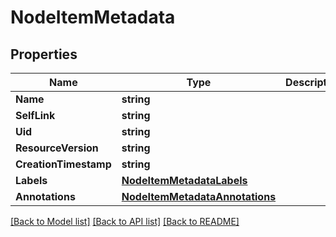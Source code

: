 # NodeItemMetadata

## Properties
Name | Type | Description | Notes
------------ | ------------- | ------------- | -------------
**Name** | **string** |  | [optional] 
**SelfLink** | **string** |  | [optional] 
**Uid** | **string** |  | [optional] 
**ResourceVersion** | **string** |  | [optional] 
**CreationTimestamp** | **string** |  | [optional] 
**Labels** | [**NodeItemMetadataLabels**](NodeItem_metadata_labels.md) |  | [optional] 
**Annotations** | [**NodeItemMetadataAnnotations**](NodeItem_metadata_annotations.md) |  | [optional] 

[[Back to Model list]](../README.md#documentation-for-models) [[Back to API list]](../README.md#documentation-for-api-endpoints) [[Back to README]](../README.md)


